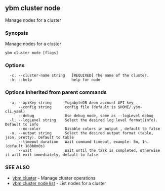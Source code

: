 ## ybm cluster node

Manage nodes for a cluster

### Synopsis

Manage nodes for a cluster

```
ybm cluster node [flags]
```

### Options

```
  -c, --cluster-name string   [REQUIRED] The name of the cluster.
  -h, --help                  help for node
```

### Options inherited from parent commands

```
  -a, --apiKey string      YugabyteDB Aeon account API key
      --config string      config file (default is $HOME/.ybm-cli.yaml)
      --debug              Use debug mode, same as --logLevel debug
  -l, --logLevel string    Select the desired log level format(info). Default to info
      --no-color           Disable colors in output , default to false
  -o, --output string      Select the desired output format (table, json, pretty). Default to table
      --timeout duration   Wait command timeout, example: 5m, 1h. (default 168h0m0s)
      --wait               Wait until the task is completed, otherwise it will exit immediately, default to false
```

### SEE ALSO

* [ybm cluster](ybm_cluster.md)	 - Manage cluster operations
* [ybm cluster node list](ybm_cluster_node_list.md)	 - List nodes for a cluster

